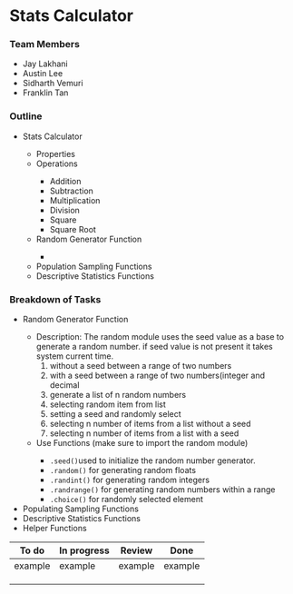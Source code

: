 <h1>Stats Calculator</h1>

<h3>Team Members</h3>
<ul>
  <li>Jay Lakhani</li>
  <li>Austin Lee</li>
  <li>Sidharth Vemuri</li>
  <li>Franklin Tan </li>
</ul>

<h3>Outline</h3>
<ul>
  <li>Stats Calculator</li>
  <ul>
    <li>Properties</li>
    <li>Operations</li>
      <ul>
        <li>Addition</li>
        <li>Subtraction</li>
        <li>Multiplication</li>
        <li>Division</li>
        <li>Square</li>
        <li>Square Root</li>
      </ul>
    <li>Random Generator Function</li>
      <ul>
        <li></li>
      </ul>
    <li>Population Sampling Functions</li>
    <li>Descriptive Statistics Functions</li>
  </ul>
</ul>

<h3>Breakdown of Tasks</h3>
<ul>
  <li>Random Generator Function</li>
    <ul>
        <li>Description: The random module uses the seed value as a base to generate a random number. if seed value is not present it takes system current time.
            <ol>
                <li>without a seed between a range of two numbers</li>
                <li>with a seed between a range of two numbers(integer and decimal</li>
                <li>generate a list of n random numbers</li>
                <li>selecting random item from list</li>
                <li>setting a seed and randomly select</li>
                <li>selecting n number of items from a list without a seed</li>
                <li>selecting n number of items from a list with a seed</li>
            </ol>
        </li>
        <li>Use Functions (make sure to import the random module)</li> 
            <ul>
                <li><code>.seed()</code>used to initialize the random number generator.</li>
                <li><code>.random()</code> for generating random floats</li>
                <li><code>.randint()</code> for generating random integers</li>
                <li><code>.randrange()</code> for generating random numbers within a range</li>
                <li><code>.choice()</code> for randomly selected element</li>
            </ul>
    </ul>
  <li>Populating Sampling Functions</li>
  <li>Descriptive Statistics Functions</li>
  <li>Helper Functions</li>
</ul>

| To do | In progress |  Review  | Done | 
| ---  | ----------- |  ------- | ---- |
| example | example | example |  example | 
|  |  |  |  |
|  |  |  |  | 
|  |  |  |  |
